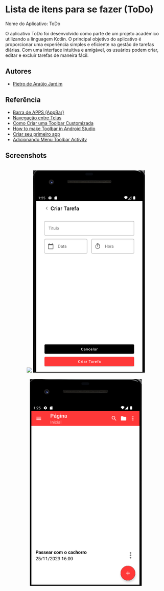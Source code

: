 
# Lista de itens para se fazer (ToDo)

Nome do Aplicativo: ToDo

O aplicativo ToDo foi desenvolvido como parte de um projeto acadêmico utilizando a linguagem Kotlin. O principal objetivo do aplicativo é proporcionar uma experiência simples e eficiente na gestão de tarefas diárias. Com uma interface intuitiva e amigável, os usuários podem criar, editar e excluir tarefas de maneira fácil.


## Autores

- [Pietro de Araújo Jardim](https://github.com/pietroaraujo03)


## Referência

 - [Barra de APPS (AppBar)](https://developer.android.com/develop/ui/views/components/appbar?hl=pt-br)
 - [Navegação entre Telas](https://www.youtube.com/watch?v=McvhwErPivA&t=854s)
 - [Como Criar uma Toolbar Customizada](https://www.youtube.com/watch?v=EYuwQGhC8zs&t=1092s)
 - [How to make Toolbar in Android Studio](https://www.youtube.com/watch?v=Dt2L6D27PtE)
 - [Criar seu primeiro app](https://developer.android.com/training/basics/firstapp?hl=pt-br)
 - [Adicionando Menu Toolbar Activity](https://www.youtube.com/watch?v=uPdnW0Zxmr4&t=192s)

## Screenshots

<br>
<div align="center">
<img src="screenshots/Página%20Inicial.png" width="350px" /> <img src="screenshots/Criar%20Tarefa.png" width="350px" />
</div>

<br>
<div align="center">
<img src="screenshots/Resultado.png" width="350px" />
</div>
